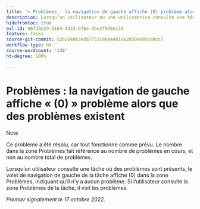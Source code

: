 ```yaml
---
title: '« Problèmes : la navigation de gauche affiche (0) problème alors que des problèmes existent »'
description: Lorsqu’un utilisateur ou une utilisatrice consulte une tâche où des problèmes sont présents, le volet de navigation de gauche de la tâche affiche (0) dans la zone Problèmes, indiquant qu’il n’y a aucun problème. Si l’utilisateur ou l’utilisatrice consulte la zone Problèmes de la tâche, il ou elle voit les problèmes.
hidefromtoc: true
exl-id: 96fd8e29-3184-4423-bf6e-dbe2f9d8e154
feature: Tasks
source-git-commit: 52b204d63eda7752c90a4481aa2050e695cd4cc7
workflow-type: ht
source-wordcount: '138'
ht-degree: 100%

---
```


# Problèmes : la navigation de gauche affiche « (0) » problème alors que des problèmes existent

>[!NOTE]
>
>Ce problème a été résolu, car tout fonctionne comme prévu. Le nombre dans la zone Problèmes fait référence au nombre de problèmes en cours, et non au nombre total de problèmes.

Lorsqu’un utilisateur consulte une tâche où des problèmes sont présents, le volet de navigation de gauche de la tâche affiche (0) dans la zone Problèmes, indiquant qu’il n’y a aucun problème. Si l’utilisateur consulte la zone Problèmes de la tâche, il voit les problèmes.

_Premier signalement le 17 octobre 2022._
